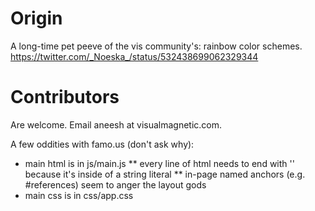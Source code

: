 # Origin
A long-time pet peeve of the vis community's: rainbow color schemes.
https://twitter.com/_Noeska_/status/532438699062329344

# Contributors
Are welcome. Email aneesh at visualmagnetic.com.

A few oddities with famo.us (don't ask why):
* main html is in js/main.js
** every line of html needs to end with '\' because it's inside of a string literal
** in-page named anchors (e.g. #references) seem to anger the layout gods
* main css is in css/app.css
